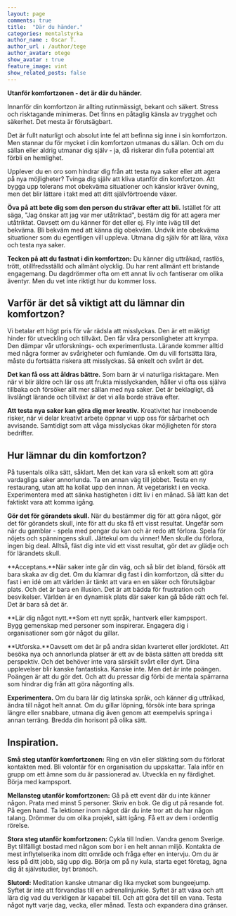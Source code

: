 ```yaml
---
layout: page
comments: true
title:  "Där du händer."
categories: mentalstyrka
author_name : Oscar T.
author_url : /author/tege
author_avatar: otege
show_avatar : true
feature_image: vint
show_related_posts: false
---
```


**Utanför komfortzonen - det är där du händer.**

Innanför din komfortzon är allting rutinmässigt, bekant och säkert. Stress och risktagande minimeras.
Det finns en påtaglig känsla av trygghet och säkerhet. Det mesta är förutsägbart. 

Det är fullt naturligt och absolut inte fel att befinna sig inne i sin komfortzon. Men stannar du för mycket i din komfortzon utmanas
du sällan. Och om du sällan eller aldrig utmanar dig själv - ja, då riskerar din fulla potential att förbli en hemlighet. 

Upplever du en oro som hindrar dig från att testa nya saker eller att agera på nya möjligheter? 
Tvinga dig själv att kliva utanför din komfortzon. Att bygga upp tolerans mot obekväma situationer och känslor kräver övning, 
men det blir lättare i takt med att ditt självförtroende växer.

**Öva på att bete dig som den person du strävar efter att bli.** 
Istället för att säga, "Jag önskar att jag var mer utåtriktad", 
bestäm dig för att agera mer utåtriktat. Oavsett om du känner
för det eller ej. Fly inte iväg till det bekväma. Bli bekväm med att känna dig obekväm.
Undvik inte obekväma situationer som du egentligen vill uppleva.
Utmana dig själv för att lära, växa och testa nya saker.

**Tecken på att du fastnat i din komfortzon:**
Du känner dig uttråkad, rastlös, trött, otillfredsställd och allmänt olycklig.
Du har rent allmänt ett bristande engagemang. Du dagdrömmer ofta om ett annat liv och fantiserar om olika äventyr.
Men du vet inte riktigt hur du kommer loss.


## Varför är det så viktigt att du lämnar din komfortzon? 

Vi betalar ett högt pris för vår rädsla att misslyckas. Den är ett mäktigt hinder för utveckling och tillväxt.
Den får våra personligheter att krympa. Den dämpar vår utforsknings- och experimentlusta.
Lärande kommer alltid med några former av svårigheter och fumlande. Om du vill fortsätta lära, måste du fortsätta riskera
att misslyckas. Så enkelt och svårt är det.


**Det kan få oss att åldras bättre.**
Som barn är vi naturliga risktagare. Men när vi blir äldre och lär oss att frukta misslyckanden, håller vi ofta
oss själva tillbaka och försöker allt mer sällan med nya saker. Det är beklagligt, då livslångt lärande och tillväxt är
det vi alla borde sträva efter.

**Att testa nya saker kan göra dig mer kreativ.**
Kreativitet har inneboende risker, när vi delar kreativt arbete öppnar vi upp oss för sårbarhet och avvisande.
Samtidigt som att våga misslyckas ökar möjligheten för stora bedrifter. 

## Hur lämnar du din komfortzon? 

På tusentals olika sätt, såklart. Men det kan vara så enkelt som att göra vardagliga saker annorlunda. Ta en annan väg till jobbet. 
Testa en ny restaurang, utan att ha kollat upp den innan. Ät vegetariskt i en vecka. Experimentera med att sänka hastigheten i ditt liv 
i en månad. Så lätt kan det faktiskt vara att komma igång.



**Gör det för görandets skull.** När du bestämmer dig för att göra något, gör det för görandets skull, inte för att du ska få ett visst 
resultat. Ungefär som när du gamblar - spela med pengar du kan och är redo att förlora. Spela för nöjets och spänningens skull. 
Jättekul om du vinner! Men skulle du förlora, ingen big deal. Alltså, fäst dig inte vid ett visst resultat, gör det av glädje och för
lärandets skull.

**Acceptans.**När saker inte går din väg, och så blir det ibland, försök att bara skaka av dig det. 
Om du klamrar dig fast i din komfortzon, då sitter du fast i en idé om att världen är tänkt att vara en en säker och förutsägbar plats. 
Och det är bara en illusion. Det är att bädda för frustration och besvikelser. Världen är en dynamisk plats där saker kan gå både rätt 
och fel. Det är bara så det är.
 

**Lär dig något nytt.**Som ett nytt språk, hantverk eller kampsport.  
Bygg gemenskap med personer som inspirerar. Engagera dig i organisationer som gör något du gillar.

**Utforska.**Oavsett om det är på andra sidan kvarteret eller jordklotet. 
Att besöka nya och annorlunda platser är ett av de bästa sätten att bredda sitt perspektiv. Och det
behöver inte vara särskilt svårt eller dyrt. Dina upplevelser blir kanske fantastiska. Kanske inte. Men det är inte poängen.
Poängen är att du gör det. Och att du pressar dig förbi de mentala spärrarna som hindrar dig från att göra någonting alls.

**Experimentera.** Om du bara lär dig latinska språk, och känner dig uttråkad, ändra till något helt annat.
Om du gillar löpning, försök inte bara springa längre eller snabbare, utmana dig även genom att exempelvis springa i annan terräng.
Bredda din horisont på olika sätt.



## Inspiration. 


**Små steg utanför komfortzonen:**
Ring en vän eller släkting som du förlorat kontakten med.
Bli volontär för en organisation du uppskattar.
Tala inför en grupp om ett ämne som du är passionerad av.
Utveckla en ny färdighet.
Börja med kampsport.


**Mellansteg utanför komfortzonen:**
Gå på ett event där du inte känner någon. Prata med minst 5 personer.
Skriv en bok.
Ge dig ut på resande fot. På egen hand.
Ta lektioner inom något där du inte tror att du har någon talang.
Drömmer du om olika projekt, sätt igång. Få ett av dem i ordentlig rörelse.


**Stora steg utanför komfortzonen:**
Cykla till Indien.
Vandra genom Sverige.
Byt tillfälligt bostad med någon som bor i en helt annan miljö.
Kontakta de mest inflytelserika inom ditt område och fråga efter en intervju.
Om du är less på ditt jobb, säg upp dig. Börja om på ny kula, starta eget företag, ägna dig åt självstudier, byt bransch. 

**Slutord:** 
Meditation kanske utmanar dig lika mycket
som bungeejump. Syftet är inte att förvandlas till en adrenalinjunkie. Syftet är att växa och
att lära dig vad du verkligen är kapabel till. Och att göra det till en vana.
Testa något nytt varje dag, vecka, eller månad. Testa och expandera dina gränser.
